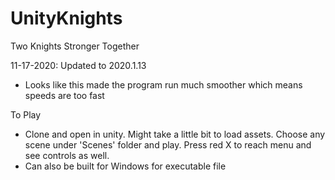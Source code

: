 # UnityKnights
 Two Knights Stronger Together

11-17-2020: Updated to 2020.1.13
- Looks like this made the program run much smoother which means speeds are too fast 

To Play
- Clone and open in unity. Might take a little bit to load assets. Choose any scene under 'Scenes' folder and play. Press red X to reach menu and see controls as well.
- Can also be built for Windows for executable file
